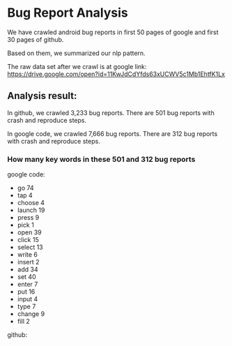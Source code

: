 # Bug Report Analysis

We have crawled android bug reports in first 50 pages of google and first 30 pages of github.

Based on them, we summarized our nlp pattern.

The raw data set after we crawl is at google link: https://drive.google.com/open?id=11KwJdCdYfds63xUCWV5c1Mb1EhtfK1Lx

## Analysis result:

In github, we crawled 3,233 bug reports. There are 501 bug reports with crash and reproduce steps.

In google code, we crawled 7,666 bug reports. There are 312 bug reports with crash and reproduce steps.

### How many key words in these 501 and 312 bug reports

google code:

- go 74
- tap 4
- choose 4
- launch 19
- press 9
- pick 1
- open 39
- click 15
- select 13
- write 6
- insert 2
- add 34
- set 40
- enter 7
- put 16
- input 4
- type 7
- change 9
- fill 2


github:
